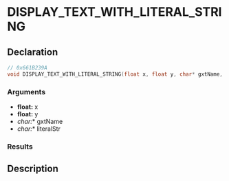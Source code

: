 # DISPLAY_TEXT_WITH_LITERAL_STRING

## Declaration
```cpp
// 0x661B239A
void DISPLAY_TEXT_WITH_LITERAL_STRING(float x, float y, char* gxtName, char* literalStr);
```

### Arguments
- **float:** x
- **float:** y
- **char*:** gxtName
- **char*:** literalStr

### Results

## Description
